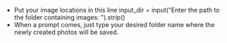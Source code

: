 - Put your image locations in this line input_dir = input("Enter the path to the folder containing images: ").strip()
- When a prompt comes, just type your desired folder name where the newly created photos will be saved.
